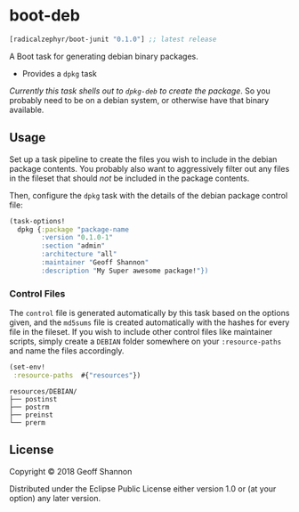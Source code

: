 # boot-deb

[](dependency)
```clojure
[radicalzephyr/boot-junit "0.1.0"] ;; latest release
```
[](/dependency)

A Boot task for generating debian binary packages.

- Provides a `dpkg` task

_Currently this task shells out to `dpkg-deb` to create the
package_. So you probably need to be on a debian system, or otherwise
have that binary available.

## Usage

Set up a task pipeline to create the files you wish to include in the
debian package contents. You probably also want to aggressively filter
out any files in the fileset that should _not_ be included in the
package contents.

Then, configure the `dpkg` task with the details of the debian package
control file:

``` clojure
(task-options!
  dpkg {:package "package-name
        :version "0.1.0-1"
        :section "admin"
        :architecture "all"
        :maintainer "Geoff Shannon"
        :description "My Super awesome package!"})
```

### Control Files

The `control` file is generated automatically by this task based on
the options given, and the `md5sums` file is created automatically
with the hashes for every file in the fileset. If you wish to include
other control files like maintainer scripts, simply create a `DEBIAN`
folder somewhere on your `:resource-paths` and name the files
accordingly.

``` clojure
(set-env!
 :resource-paths  #{"resources"})
```

```
resources/DEBIAN/
├── postinst
├── postrm
├── preinst
└── prerm
```

## License

Copyright © 2018 Geoff Shannon

Distributed under the Eclipse Public License either version 1.0 or (at
your option) any later version.
